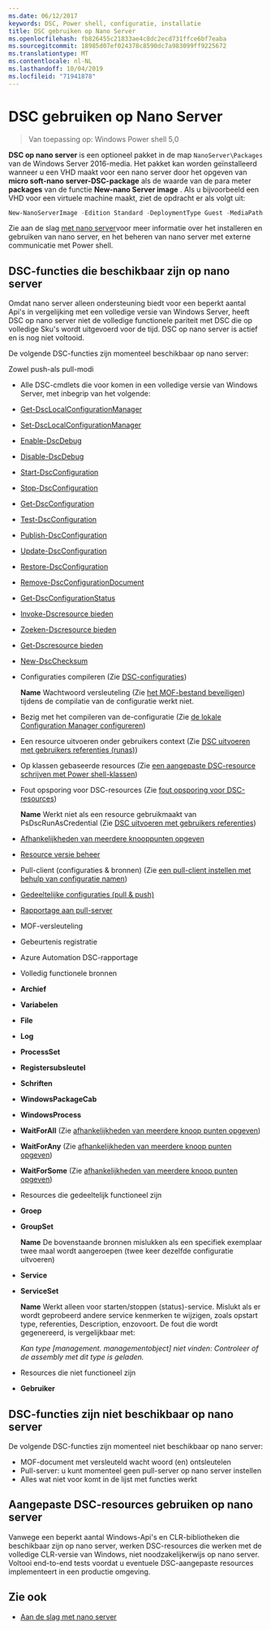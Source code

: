 ```yaml
---
ms.date: 06/12/2017
keywords: DSC, Power shell, configuratie, installatie
title: DSC gebruiken op Nano Server
ms.openlocfilehash: fb826455c21833ae4c8dc2ecd731ffce6bf7eaba
ms.sourcegitcommit: 18985d07ef024378c8590dc7a983099ff9225672
ms.translationtype: MT
ms.contentlocale: nl-NL
ms.lasthandoff: 10/04/2019
ms.locfileid: "71941878"
---
```

# <a name="using-dsc-on-nano-server"></a>DSC gebruiken op Nano Server

> Van toepassing op: Windows Power shell 5,0

**DSC op nano server** is een optioneel pakket in de map `NanoServer\Packages` van de Windows Server 2016-media. Het pakket kan worden geïnstalleerd wanneer u een VHD maakt voor een nano server door het opgeven van **micro soft-nano server-DSC-package** als de waarde van de para meter **packages** van de functie **New-nano Server image** . Als u bijvoorbeeld een VHD voor een virtuele machine maakt, ziet de opdracht er als volgt uit:

```powershell
New-NanoServerImage -Edition Standard -DeploymentType Guest -MediaPath f:\ -BasePath .\Base -TargetPath .\Nano1\Nano.vhd -ComputerName Nano1 -Packages Microsoft-NanoServer-DSC-Package
```

Zie aan de slag [met nano server](/windows-server/get-started/getting-started-with-nano-server)voor meer informatie over het installeren en gebruiken van nano server, en het beheren van nano server met externe communicatie met Power shell.

## <a name="dsc-features-available-on-nano-server"></a>DSC-functies die beschikbaar zijn op nano server

Omdat nano server alleen ondersteuning biedt voor een beperkt aantal Api's in vergelijking met een volledige versie van Windows Server, heeft DSC op nano server niet de volledige functionele pariteit met DSC die op volledige Sku's wordt uitgevoerd voor de tijd. DSC op nano server is actief en is nog niet voltooid.

De volgende DSC-functies zijn momenteel beschikbaar op nano server:

Zowel push-als pull-modi

- Alle DSC-cmdlets die voor komen in een volledige versie van Windows Server, met inbegrip van het volgende:
- [Get-DscLocalConfigurationManager](/powershell/module/PSDesiredStateConfiguration/Get-DscLocalConfigurationManager)
- [Set-DscLocalConfigurationManager](/powershell/module/PSDesiredStateConfiguration/Set-DscLocalConfigurationManager)
- [Enable-DscDebug](/powershell/module/PSDesiredStateConfiguration/Enable-DscDebug)
- [Disable-DscDebug](/powershell/module/PSDesiredStateConfiguration/Disable-DscDebug)
- [Start-DscConfiguration](/powershell/module/psdesiredstateconfiguration/start-dscconfiguration)
- [Stop-DscConfiguration](/powershell/module/PSDesiredStateConfiguration/Stop-DscConfiguration)
- [Get-DscConfiguration](/powershell/module/PSDesiredStateConfiguration/Get-DscConfiguration)
- [Test-DscConfiguration](/powershell/module/psdesiredstateconfiguration/Test-DSCConfiguration)
- [Publish-DscConfiguration](/powershell/module/PSDesiredStateConfiguration/Publish-DscConfiguration)
- [Update-DscConfiguration](/powershell/module/PSDesiredStateConfiguration/Update-DscConfiguration)
- [Restore-DscConfiguration](/powershell/module/PSDesiredStateConfiguration/Restore-DscConfiguration)
- [Remove-DscConfigurationDocument](/powershell/module/PSDesiredStateConfiguration/Remove-DscConfigurationDocument)
- [Get-DscConfigurationStatus](/powershell/module/PSDesiredStateConfiguration/Get-DscConfigurationStatus)
- [Invoke-Dscresource bieden](/powershell/module/PSDesiredStateConfiguration/Invoke-DscResource)
- [Zoeken-Dscresource bieden](/powershell/module/powershellget/find-dscresource?view=powershell-6)
- [Get-Dscresource bieden](/powershell/module/PSDesiredStateConfiguration/Get-DscResource)
- [New-DscChecksum](/powershell/module/PSDesiredStateConfiguration/New-DSCCheckSum)

- Configuraties compileren (Zie [DSC-configuraties](../configurations/configurations.md))

  **Name** Wachtwoord versleuteling (Zie [het MOF-bestand beveiligen](../pull-server/secureMOF.md)) tijdens de compilatie van de configuratie werkt niet.

- Bezig met het compileren van de-configuratie (Zie [de lokale Configuration Manager configureren](../managing-nodes/metaConfig.md))

- Een resource uitvoeren onder gebruikers context (Zie [DSC uitvoeren met gebruikers referenties (runas)](../configurations/runAsUser.md))

- Op klassen gebaseerde resources (Zie [een aangepaste DSC-resource schrijven met Power shell-klassen](/previous-versions//dn948461(v=technet.10)))

- Fout opsporing voor DSC-resources (Zie [fout opsporing voor DSC-resources](../troubleshooting/debugResource.md))

  **Name** Werkt niet als een resource gebruikmaakt van PsDscRunAsCredential (Zie [DSC uitvoeren met gebruikers referenties](../configurations/runAsUser.md))

- [Afhankelijkheden van meerdere knooppunten opgeven](../configurations/crossNodeDependencies.md)

- [Resource versie beheer](../configurations/sxsResource.md)

- Pull-client (configuraties & bronnen) (Zie [een pull-client instellen met behulp van configuratie namen](../pull-server/pullClientConfigNames.md))

- [Gedeeltelijke configuraties (pull & push)](../pull-server/partialConfigs.md)

- [Rapportage aan pull-server](../pull-server/reportServer.md)

- MOF-versleuteling

- Gebeurtenis registratie

- Azure Automation DSC-rapportage

- Volledig functionele bronnen

- **Archief**
- **Variabelen**
- **File**
- **Log**
- **ProcessSet**
- **Registersubsleutel**
- **Schriften**
- **WindowsPackageCab**
- **WindowsProcess**
- **WaitForAll** (Zie [afhankelijkheden van meerdere knoop punten opgeven](../configurations/crossNodeDependencies.md))
- **WaitForAny** (Zie [afhankelijkheden van meerdere knoop punten opgeven](../configurations/crossNodeDependencies.md))
- **WaitForSome** (Zie [afhankelijkheden van meerdere knoop punten opgeven](../configurations/crossNodeDependencies.md))

- Resources die gedeeltelijk functioneel zijn
- **Groep**
- **GroupSet**

  **Name** De bovenstaande bronnen mislukken als een specifiek exemplaar twee maal wordt aangeroepen (twee keer dezelfde configuratie uitvoeren)

- **Service**
- **ServiceSet**

  **Name** Werkt alleen voor starten/stoppen (status)-service. Mislukt als er wordt geprobeerd andere service kenmerken te wijzigen, zoals opstart type, referenties, Description, enzovoort. De fout die wordt gegenereerd, is vergelijkbaar met:

  *Kan type [management. managementobject] niet vinden: Controleer of de assembly met dit type is geladen.*

- Resources die niet functioneel zijn
- **Gebruiker**

## <a name="dsc-features-not-available-on-nano-server"></a>DSC-functies zijn niet beschikbaar op nano server

De volgende DSC-functies zijn momenteel niet beschikbaar op nano server:

- MOF-document met versleuteld wacht woord (en) ontsleutelen
- Pull-server: u kunt momenteel geen pull-server op nano server instellen
- Alles wat niet voor komt in de lijst met functies werkt

## <a name="using-custom-dsc-resources-on-nano-server"></a>Aangepaste DSC-resources gebruiken op nano server

Vanwege een beperkt aantal Windows-Api's en CLR-bibliotheken die beschikbaar zijn op nano server, werken DSC-resources die werken met de volledige CLR-versie van Windows, niet noodzakelijkerwijs op nano server.
Voltooi end-to-end tests voordat u eventuele DSC-aangepaste resources implementeert in een productie omgeving.

## <a name="see-also"></a>Zie ook

- [Aan de slag met nano server](/windows-server/get-started/getting-started-with-nano-server)
